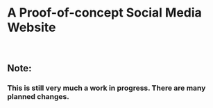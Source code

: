 <h1>A Proof-of-concept Social Media Website</h1>
<br/>
<h2>Note:</h2>
<h3> This is still very much a work in progress. There are many planned changes.</h3>